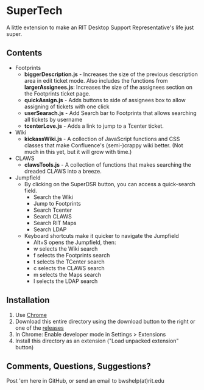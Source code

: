 SuperTech
=========

A little extension to make an RIT Desktop Support Representative's life just super.

Contents
--------

* Footprints
    * **biggerDescription.js** - Increases the size of the previous description area in edit ticket mode. Also includes the functions from **largerAssignees.js**: Increases the size of the assignees section on the Footprints ticket page.
    * **quickAssign.js** - Adds buttons to side of assignees box to allow assigning of tickets with one click
    * **userSearach.js** - Add Search bar to Footprints that allows searching all tickets by username
    * **tcenterLove.js** - Adds a link to jump to a Tcenter ticket.
* Wiki
    * **kickassWiki.js** - A collection of JavaScript functions and CSS classes that make Confluence's (semi-)crappy wiki better. (Not much in this yet, but it will grow with time.)
* CLAWS
    * **clawsTools.js** - A collection of functions that makes searching the dreaded CLAWS into a breeze.
* Jumpfield
    * By clicking on the SuperDSR button, you can access a quick-search field.
        * Search the Wiki
        * Jump to Footprints
        * Search Tcenter
        * Search CLAWS
        * Search RIT Maps
        * Search LDAP
    * Keyboard shortcuts make it quicker to navigate the Jumpfield
        * Alt+S opens the Jumpfield, then:
        * w selects the Wiki search
        * f selects the Footprints search
        * t selects the TCenter search
        * c selects the CLAWS search
        * m selects the Maps search
        * l selects the LDAP search

Installation
------------

1. Use [Chrome](http://google.com/chrome)
2. Download this entire directory using the download button to the right or one of the [releases](https://github.com/bsima/SuperDSR/releases)
3. In Chrome: Enable developer mode in Settings > Extensions
4. Install this directory as an extension ("Load unpacked extension" button)

Comments, Questions, Suggestions?
---------------------------------

Post 'em here in GitHub, or send an email to bwshelp(at)rit.edu

